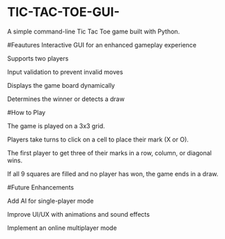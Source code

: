 # TIC-TAC-TOE-GUI-
A simple command-line Tic Tac Toe game built with Python.

#Feautures
Interactive GUI for an enhanced gameplay experience

Supports two players

Input validation to prevent invalid moves

Displays the game board dynamically

Determines the winner or detects a draw

#How to Play 

The game is played on a 3x3 grid.

Players take turns to click on a cell to place their mark (X or O).

The first player to get three of their marks in a row, column, or diagonal wins.

If all 9 squares are filled and no player has won, the game ends in a draw.

#Future Enhancements

Add AI for single-player mode

Improve UI/UX with animations and sound effects

Implement an online multiplayer mode
